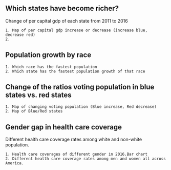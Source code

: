 ## Which states have become richer?

Change of per capital gdp of each state from 2011 to 2016

```
1. Map of per capital gdp increase or decrease (increase blue, decrease red)
2. 
```

## Population growth by race

```
1. Which race has the fastest population
2. Which state has the fastest population growth of that race
```

## Change of the ratios voting population in blue states vs. red states

```
1. Map of changing voting population (Blue increase, Red decrease)
2. Map of Blue/Red states
```
## Gender gap in health care coverage

Different health care coverage rates among white and non-white population.

```
1. Health care coverages of different gender in 2016.Bar chart
2. Different health care coverage rates among men and women all across America. 
```

